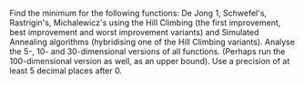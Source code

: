 Find the minimum for the following functions: De Jong 1, Schwefel's, Rastrigin's, Michalewicz's 
using the Hill Climbing (the first improvement, best improvement and worst improvement variants) 
and Simulated Annealing algorithms (hybridising one of the Hill Climbing variants).
Analyse the 5-, 10- and 30-dimensional versions of all functions. 
(Perhaps run the 100-dimensional version as well, as an upper bound). 
Use a precision of at least 5 decimal places after 0.
